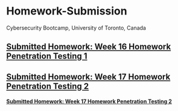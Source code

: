 # Homework-Submission
Cybersecurity Bootcamp, University of Toronto, Canada


## [Submitted Homework: Week 16 Homework Penetration Testing 1](Week-16-Homework-Penetration-Testing-1/README.md)

## [Submitted Homework: Week 17 Homework Penetration Testing 2](Week-17-Homework-Penetration-Testing-2/Report-SHJ-v2021-07-25.docx)
#### [Submitted Homework: Week 17 Homework Penetration Testing 2](Week-17-Homework-Penetration-Testing-2/Report-SHJ-v2021-07-25.pdf)
